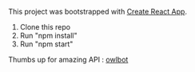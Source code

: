 This project was bootstrapped with [Create React App](https://github.com/facebook/create-react-app).

1. Clone this repo
2. Run "npm install"
3. Run "npm start"

Thumbs up for amazing API : [owlbot](https://owlbot.info/)